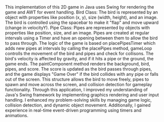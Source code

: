 This implementation of this 2D game in Java uses Swing for rendering the game and AWT for event handling. 
Bird Class:
The bird is represented by an object with properties like position (x, y), size (width, height), and an image. The bird is controlled using the spacebar to make it "flap" and move upward (change in velocityY).
Pipe Class:
Pipes are represented by objects with properties like position, size, and an image. Pipes are created at regular intervals using a Timer and have an opening between them to allow the bird to pass through.
The logic of the game is based on placePipesTimer which adds new pipes at intervals by calling the placePipes method, gameLoop controlls the movement of the bird and pipes and check for collisons. The bird's velocity is affected by gravity, and if it hits a pipe or the ground, the game ends. The paintComponent method renders the background, bird, pipes, and score. The score is updated as the bird passes through pipes, and the game displays "Game Over" if the bird collides with any pipe or falls out of the screen.
This structure allows the bird to move freely, pipes to spawn and move across the screen, and collision detection for gameplay functionality.
Through this application, I improved my understanding of Java's Swing framework by implementing graphics rendering and user input handling. I enhanced my problem-solving skills by managing game logic, collision detection, and dynamic object movement. Additionally, I gained experience in real-time event-driven programming using timers and animations.
